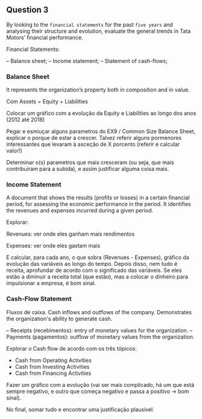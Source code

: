 ## Question 3

By looking to the `financial statements` for the past `five years` and analysing their structure and evolution, evaluate the general trends in Tata Motors’ financial performance. 

Financial Statements:

– Balance sheet;
– Income statement;
– Statement of cash-flows;


### Balance Sheet

It represents the organization’s property both in composition and in value.

Com Assets = Equity + Liabilities

Colocar um gráfico com a evolução da Equity e Liabilities ao longo dos anos (2012 até 2018)

Pegar e esmiuçar alguns parametros do EX9 / Common Size Balance Sheet, explicar o porque de estar a crescer. Talvez referir alguns pormenores interessantes que levaram à asceção de X porcento (referir e calcular valor!)

Determinar o(s) parametros que mais cresceram (ou seja, que mais contribuiram para a subida), e assim justificar alguma coisa mais.

### Income Statement

A document that shows the results (profits or losses) in a certain financial period, for assessing the economic performance in the period. It identifies the revenues and expenses incurred during a given period.

Explorar:

Revenues: ver onde eles ganham mais rendimentos

Expenses: ver onde eles gastam mais

E calcular, para cada ano, o que sobra (Revenues - Expenses), gráfico da evolução das variáveis ao longo do tempo. Depois disso, nem tudo é receita, aprofundar de acordo com o significado das variáveis. Se eles estão a diminuir a receita total (que estão), mas a colocar o dinheiro para impulsionar a empresa, é bom sinal.

### Cash-Flow Statement

Fluxos de caixa. Cash inflows and outflows of the company. Demonstrates the organization's ability to generate cash.

– Receipts (recebimentos): entry of monetary values for the organization.
– Payments (pagamentos): outflow of monetary values from the organization.

Explorar o Cash flow de acordo com os três tópicos:

- Cash from Operating Activities
- Cash from Investing Activities
- Cash from Financing Activities

Fazer um gráfico com a evolução (vai ser mais complicado, há um que está sempre negativo, e outro que começa negativo e passa a positivo -> bom sinal).

No final, somar tudo e encontrar uma justificação plausível.